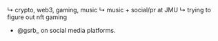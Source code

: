 ↳ crypto, web3, gaming, music
↳ music + social/pr at JMU
↳ trying to figure out nft gaming

- @gsrb_ on social media platforms.
